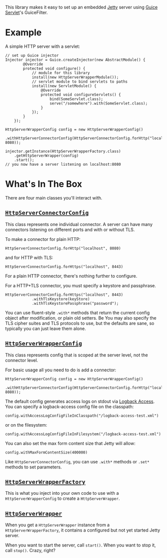 This library makes it easy to set up an embedded [Jetty](http://www.eclipse.org/jetty/) server using [Guice Servlet](http://code.google.com/p/google-guice/wiki/Servlets)'s GuiceFilter.

# Example

A simple HTTP server with a servlet:

```
// set up Guice injector
Injector injector = Guice.createInjector(new AbstractModule() {
        @Override
        protected void configure() {
            // module for this library
            install(new HttpServerWrapperModule());
            // servlet module to bind servlets to paths
            install(new ServletModule() {
                @Override
                protected void configureServlets() {
                    bind(SomeServlet.class);
                    serve("/somewhere").with(SomeServlet.class);
                }
            });
        }
    });

HttpServerWrapperConfig config = new HttpServerWrapperConfig()
            .withHttpServerConnectorConfig(HttpServerConnectorConfig.forHttp("localhost", 8080));

injector.getInstance(HttpServerWrapperFactory.class)
    .getHttpServerWrapper(config)
    .start();
// you now have a server listening on localhost:8080
```

# What's In The Box
There are four main classes you'll interact with.

## [`HttpServerConnectorConfig`](https://github.com/palominolabs/jetty-http-server-wrapper/blob/master/src/main/java/com/palominolabs/http/server/HttpServerConnectorConfig.java)
This class represents one individual connector. A server can have many connectors listening on different ports and with or without TLS.

To make a connector for plain HTTP:
```
HttpServerConnectorConfig.forHttp("localhost", 8080)
```
and for HTTP with TLS:
```
HttpServerConnectorConfig.forHttps("localhost", 8443)
```

For a plain HTTP connector, there's nothing further to configure.

For a HTTP+TLS connector, you must specify a keystore and passphrase.
```
HttpServerConnectorConfig.forHttps("localhost", 8443)
            .withTlsKeystore(keyStore)
            .withTlsKeystorePassphrase("password");
```

You can use fluent-style `.with*` methods that return the current config object after modification, or plain old setters.
Be
You may also specify the TLS cipher suites and TLS protocols to use, but the defaults are sane, so typically you can just leave them alone.

## [`HttpServerWrapperConfig`](https://github.com/palominolabs/jetty-http-server-wrapper/blob/master/src/main/java/com/palominolabs/http/server/HttpServerWrapperConfig.java)
This class represents config that is scoped at the server level, not the connector level.

For basic usage all you need to do is add a connector:
```
HttpServerWrapperConfig config = new HttpServerWrapperConfig()
            .withHttpServerConnectorConfig(HttpServerConnectorConfig.forHttp("localhost", 8080));
```

The default config generates access logs on stdout via [Logback Access](http://logback.qos.ch/access.html). You can specify a logback-access config file on the classpath:
```
config.withAccessLogConfigFileInClasspath("/logback-access-test.xml")
```
or on the filesystem:
```
config.withAccessLogConfigFileInFilesystem("/logback-access-test.xml")
```

You can also set the max form content size that Jetty will allow:
```
config.withMaxFormContentSize(400000)
```

Like `HttpServerConnectorConfig`, you can use `.with*` methods or `.set*` methods to set parameters.

## [`HttpServerWrapperFactory`](https://github.com/palominolabs/jetty-http-server-wrapper/blob/master/src/main/java/com/palominolabs/http/server/HttpServerWrapperFactory.java)

This is what you inject into your own code to use with a `HttpServerWrapperConfig` to create a `HttpServerWrapper`.

## [`HttpServerWrapper`](https://github.com/palominolabs/jetty-http-server-wrapper/blob/master/src/main/java/com/palominolabs/http/server/HttpServerWrapper.java)

When you get a `HttpServerWrapper` instance from a `HttpServerWrapperFactory`, it contains a configured but not yet started Jetty server.

When you want to start the server, call `start()`. When you want to stop it, call `stop()`. Crazy, right?